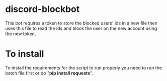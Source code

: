 # discord-blockbot

This bot requires a token to store the blocked users' ids in a new file then uses this file to read the ids and block the user on the new account using the new token.

# To install
To install the requirements for the script to run properly you need to run the batch file first or do "**pip install requests**". 
